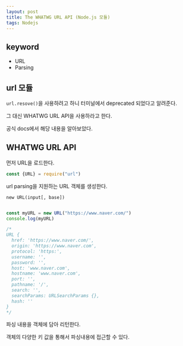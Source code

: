 ```yaml
---
layout: post 
title: The WHATWG URL API (Node.js 모듈)
tags: Nodejs
---
```


## keyword

- URL
- Parsing

## url 모듈

`url.resove()`을 사용하려고 하니 터미널에서 deprecated 되었다고 알려준다.

그 대신 WHATWG URL API을 사용하라고 한다.

공식 docs에서 해당 내용을 알아보았다.

## WHATWG URL API

먼저 URL을 로드한다.

```javascript
const {URL} = require("url")
```

url parsing을 지원하는 URL 객체를 생성한다.

`new URL(input[, base])`

```javascript

const myURL = new URL("https://www.naver.com/")
console.log(myURL)

/*
URL {
  href: 'https://www.naver.com/',
  origin: 'https://www.naver.com',
  protocol: 'https:',
  username: '',
  password: '',
  host: 'www.naver.com',
  hostname: 'www.naver.com',
  port: '',
  pathname: '/',
  search: '',
  searchParams: URLSearchParams {},
  hash: ''
}
*/
```

파싱 내용을 객체에 담아 리턴한다.

객체의 다양한 키 값을 통해서 파싱내용에 접근할 수 있다.